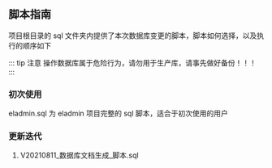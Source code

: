## 脚本指南

项目根目录的 sql 文件夹内提供了本次数据库变更的脚本，脚本如何选择，以及执行的顺序如下

::: tip 注意
操作数据库属于危险行为，请勿用于生产库，请事先做好备份！！！
:::

### 初次使用

eladmin.sql 为 eladmin 项目完整的 sql 脚本，适合于初次使用的用户

### 更新迭代

1. V20210811_数据库文档生成_脚本.sql
